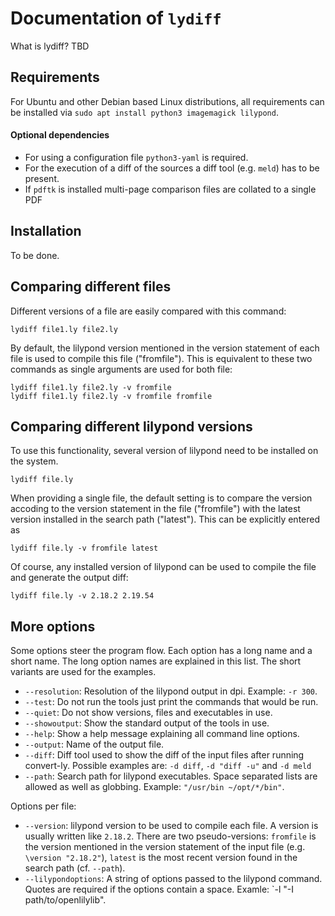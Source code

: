 # Documentation of `lydiff`

What is lydiff? TBD

## Requirements

For Ubuntu and other Debian based Linux distributions, all requirements can be
installed via `sudo apt install python3 imagemagick lilypond`.

#### Optional dependencies

* For using a configuration file `python3-yaml` is required.
* For the execution of a diff of the sources a diff tool (e.g. `meld`) has to be present.
* If `pdftk` is installed multi-page comparison files are collated to a single PDF

## Installation

To be done.



## Comparing different files

Different versions of a file are easily compared with this command:
```
lydiff file1.ly file2.ly
```
By default, the lilypond version mentioned in the version statement
of each file is used to compile this file ("fromfile"). This is
equivalent to these two commands as single arguments are used for
both file:
```
lydiff file1.ly file2.ly -v fromfile
lydiff file1.ly file2.ly -v fromfile fromfile
```

## Comparing different lilypond versions

To use this functionality, several version of lilypond need to be installed
on the system.

```
lydiff file.ly
```

When providing a single file, the default setting is to compare the
version accoding to the version statement in the file ("fromfile")
with the latest version installed in the search path ("latest").
This can be explicitly entered as

```
lydiff file.ly -v fromfile latest
```

Of course, any installed version of lilypond can be used to compile
the file and generate the output diff:
```
lydiff file.ly -v 2.18.2 2.19.54
```

## More options

Some options steer the program flow. Each option has a long name and a short name. The long option names are explained in this list. The short variants are used for the examples.

* `--resolution`: Resolution of the lilypond output in dpi.
  Example: `-r 300`.
* `--test`: Do not run the tools just print the commands that would be run.
* `--quiet`: Do not show versions, files and executables in use.
* `--showoutput`: Show the standard output of the tools in use.
* `--help`: Show a help message explaining all command line options.
* `--output`: Name of the output file.
* `--diff`: Diff tool used to show the diff of the input files after
  running convert-ly. Possible examples are:
  `-d diff`, `-d "diff -u"` and `-d meld`
* `--path`: Search path for lilypond executables. Space separated lists
  are allowed as well as globbing.
  Example: `"/usr/bin ~/opt/*/bin"`.

Options per file:

* `--version`: lilypond version to be used to compile each file. A version is usually written like `2.18.2`. There are two pseudo-versions:
  `fromfile` is the version mentioned in the version statement of the input file (e.g. `\version "2.18.2"`),
  `latest` is the most recent version found in the search path (cf. `--path`).
* `--lilypondoptions`: A string of options passed to the lilypond command.
  Quotes are required if the options contain a space.
  Examle: `-l "-I path/to/openlilylib".
